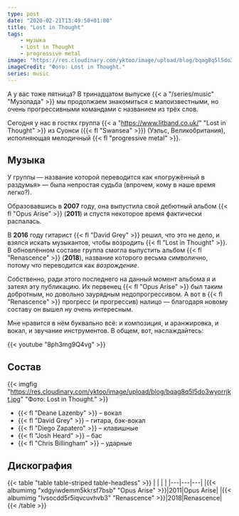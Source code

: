 ```yaml
---
type: post
date: "2020-02-21T13:49:50+01:00"
title: "Lost in Thought"
tags:
    - музыка
    - Lost in Thought
    - progressive metal
image: "https://res.cloudinary.com/yktoo/image/upload/blog/bqag8q5l5do3wyorrjkt.jpg"
imageCredit: "Фото: Lost in Thought."
series: music
---
```


А у вас тоже пятница? В тринадцатом выпуске {{< a "/series/music" "Музопада" >}} мы продолжаем знакомиться с малоизвестными, но очень прогрессивными командами с названием из трёх слов.

Сегодня у нас в гостях группа {{< a "https://www.litband.co.uk/" "Lost in Thought" >}} из Суонси ({{< fl "Swansea" >}}) (Уэльс, Великобритания), исполняющая мелодичный {{< fl "progressive metal" >}}.

<!--more-->

## Музыка

У группы — название которой переводится как «погружённый в раздумья» — была непростая судьба (впрочем, кому в наше время легко?).

Образовавшись в **2007** году, она выпустила свой дебютный альбом {{< fl "Opus Arise" >}} (**2011**) и спустя некоторое время фактически распалась.

В **2016** году гитарист {{< fl "David Grey" >}} решил, что это не дело, и взялся искать музыкантов, чтобы возродить {{< fl "Lost in Thought" >}}. В обновлённом составе группа смогла выпустить альбом {{< fl "Renascence" >}} (**2018**), название которого весьма символично, потому что переводится как *возрождение*.

Собственно, ради этого последнего на данный момент альбома я и затеял эту публикацию. Их первенец {{< fl "Opus Arise" >}} был таким добротным, но довольно заурядным недопрогрессивом. А вот в {{< fl "Renascence" >}} прогресс (и прогрессив) налицо — благодаря новому составу он вышел ну очень интересным.

Мне нравится в нём буквально всё: и композиция, и аранжировка, и вокал, и звучание инструментов. В общем, вот, наслаждайтесь:

{{< youtube "8ph3mg9Q4vg" >}}

## Состав

{{< imgfig "https://res.cloudinary.com/yktoo/image/upload/blog/bqag8q5l5do3wyorrjkt.jpg" "Фото: Lost in Thought." >}}

* {{< fl "Deane Lazenby" >}} – вокал
* {{< fl "David Grey" >}} – гитара, бэк-вокал
* {{< fl "Diego Zapatero" >}} – клавишные
* {{< fl "Josh Heard" >}} – бас
* {{< fl "Chris Billingham" >}} – ударные

## Дискография

{{< table "table table-striped table-headless" >}}
|   |   |   |
|---|---|---|
|{{< albumimg "xdgyiwdemm5kkrsf7bsb" "Opus Arise" >}}|2011|Opus Arise|
|{{< albumimg "lvsocdd5r5iqvcuvhvb3" "Renascence" >}}|2018|Renascence|
{{< /table >}}
